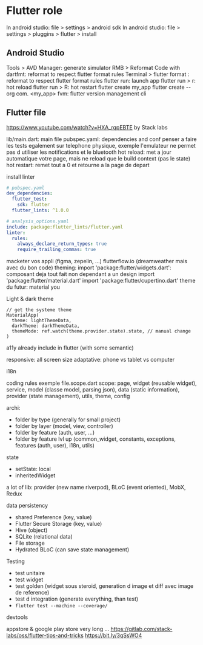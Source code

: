 # Flutter role

In android studio: file > settings > android sdk
In android studio: file > settings > pluggins > flutter > install

## Android Studio

Tools > AVD Manager: generate simulator
RMB > Reformat Code with dartfmt: reformat to respect flutter format rules
Terminal > flutter format <filename>: reformat to respect flutter format rules
flutter run: launch app
flutter run > r: hot reload
flutter run > R: hot restart
flutter create my_app
flutter create --org com.<my orga> <my_app>
fvm: flutter version management cli

## Flutter file

https://www.youtube.com/watch?v=HXA_rqpEBTE
by Stack labs

lib/main.dart: main file
pubspec.yaml: dependencies and conf
penser a faire les tests egalement sur telephone physique, exemple l'emulateur ne permet pas d utiliser les notifications et le bluetooth
hot reload: met a jour automatique votre page, mais ne reload que le build context (pas le state)
hot restart: remet tout a 0 et retourne a la page de depart

install linter
```yaml
# pubspec.yaml
dev_dependencies:
  flutter_test:
    sdk: flutter
  flutter_lints: ^1.0.0
```

```yaml
# analysis_options.yaml
include: package:flutter_lints/flutter.yaml
linter:
  rules:
    always_declare_return_types: true
    require_trailing_commas: true
```

macketer vos appli (figma, zepelin, ...)
flutterflow.io (dreamweather mais avec du bon code)
theming:
  import 'package:flutter/widgets.dart': composant deja tout fait non dependant a un design
  import 'package:flutter/material.dart'
  import 'package:flutter/cupertino.dart'
theme du futur: material you

Light & dark theme
```
// get the systeme theme
MaterialApp(
  theme: lightThemeData,
  darkTheme: darkThemeData,
  themeMode: ref.watch(theme.provider.state).state, // manual change
)
```

a11y
already include in flutter (with some semantic)

responsive: all screen size
adaptative: phone vs tablet vs computer

i18n

coding rules
exemple file.scope.dart
scope: page, widget (reusable widget), service, model (classe model, parsing json), data (static information), provider (state management), utils, theme, config

archi:
* folder by type (generally for small project)
* folder by layer (model, view, controller)
* folder by feature (auth, user, ...)
* folder by feature lvl up (common_widget, constants, exceptions, features (auth, user), i18n, utils)

state
* setState: local
* inheritedWidget

a lot of lib: provider (new name riverpod), BLoC (event oriented), MobX, Redux

data persistency
* shared Preference (key, value)
* Flutter Secure Storage (key, value)
* Hive (object)
* SQLite (relational data)
* File storage
* Hydrated BLoC (can save state management)

Testing
* test unitaire
* test widget
* test golden (widget sous steroid, generation d image et diff avec image de reference)
* test d integration (generate everything, than test)
* `flutter test --machine --coverage/`

devtools

appstore & google play store
very long ... 
https://gitlab.com/stack-labs/oss/flutter-tips-and-tricks
https://bit.ly/3qSsWO4
